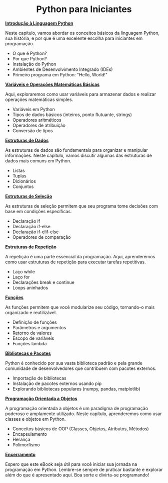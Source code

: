 
# <h1 align = "Center">**Python para Iniciantes**</h1>



[**Introdução à Linguagem Python**](https://github.com/Victor-Ribeiro-Acosta/lab-natty-or-not/blob/feat/community/VictorAcosta/Projetos/Ebook/Introdu%C3%A7%C3%A3o_ao_Python.md#introdu%C3%A7%C3%A3o-%C3%A0-linguagem-python)

Neste capítulo, vamos abordar os conceitos básicos da linguagem Python, sua história, e por que é uma excelente escolha para iniciantes em programação.

- O que é Python?
- Por que Python?
- Instalação do Python
- Ambientes de Desenvolvimento Integrado (IDEs)
- Primeiro programa em Python: "Hello, World!"

[**Variáveis e Operações Matemáticas Básicas**](https://github.com/Victor-Ribeiro-Acosta/lab-natty-or-not/blob/feat/community/VictorAcosta/Projetos/Ebook/Variaveis_Operacoes_Matematicas.md#vari%C3%A1veis-e-opera%C3%A7%C3%B5es-matem%C3%A1ticas-b%C3%A1sicas)

Aqui, exploraremos como usar variáveis para armazenar dados e realizar operações matemáticas simples.

- Variáveis em Python
- Tipos de dados básicos (inteiros, ponto flutuante, strings)
- Operadores aritméticos
- Operadores de atribuição
- Conversão de tipos

[**Estruturas de Dados**](https://github.com/Victor-Ribeiro-Acosta/lab-natty-or-not/blob/feat/community/VictorAcosta/Projetos/Ebook/Estrutura_de_Dados.md#estruturas-de-dados)

As estruturas de dados são fundamentais para organizar e manipular informações. Neste capítulo, vamos discutir algumas das estruturas de dados mais comuns em Python.

- Listas
- Tuplas
- Dicionários
- Conjuntos

[**Estruturas de Seleção**](https://github.com/Victor-Ribeiro-Acosta/lab-natty-or-not/blob/feat/community/VictorAcosta/Projetos/Ebook/Estruturas_Selecao.md#estruturas-de-sele%C3%A7%C3%A3o)

As estruturas de seleção permitem que seu programa tome decisões com base em condições específicas.

- Declaração if
- Declaração if-else
- Declaração if-elif-else
- Operadores de comparação

[**Estruturas de Repetição**](https://github.com/Victor-Ribeiro-Acosta/lab-natty-or-not/blob/feat/community/VictorAcosta/Projetos/Ebook/Estruturas_Repeticao.md#estruturas-de-repeti%C3%A7%C3%A3o)

A repetição é uma parte essencial da programação. Aqui, aprenderemos como usar estruturas de repetição para executar tarefas repetitivas.

- Laço while
- Laço for
- Declarações break e continue
- Loops aninhados

[**Funções**](https://github.com/Victor-Ribeiro-Acosta/lab-natty-or-not/blob/feat/community/VictorAcosta/Projetos/Ebook/Funcoes.md#fun%C3%A7%C3%B5es)

As funções permitem que você modularize seu código, tornando-o mais organizado e reutilizável.

- Definição de funções
- Parâmetros e argumentos
- Retorno de valores
- Escopo de variáveis
- Funções lambda

[**Bibliotecas e Pacotes**](https://github.com/Victor-Ribeiro-Acosta/lab-natty-or-not/blob/feat/community/VictorAcosta/Projetos/Ebook/Modulos-Bibliotecas.md#bibliotecas-e-pacotes)

Python é conhecido por sua vasta biblioteca padrão e pela grande comunidade de desenvolvedores que contribuem com pacotes externos.

- Importação de bibliotecas
- Instalação de pacotes externos usando pip
- Explorando bibliotecas populares (numpy, pandas, matplotlib)

[**Programação Orientada a Objetos**](https://github.com/Victor-Ribeiro-Acosta/lab-natty-or-not/blob/feat/community/VictorAcosta/Projetos/Ebook/POO.md#programa%C3%A7%C3%A3o-orientada-a-objetos)

A programação orientada a objetos é um paradigma de programação poderoso e amplamente utilizado. Neste capítulo, aprenderemos como usar classes e objetos em Python.

- Conceitos básicos de OOP (Classes, Objetos, Atributos, Métodos)
- Encapsulamento
- Herança
- Polimorfismo

[**Encerramento**](https://github.com/Victor-Ribeiro-Acosta/lab-natty-or-not/blob/feat/community/VictorAcosta/Projetos/Ebook/Encerramento.md#encerramento)

Espero que este eBook seja útil para você iniciar sua jornada na programação em Python. Lembre-se sempre de praticar bastante e explorar além do que é apresentado aqui. Boa sorte e divirta-se programando!
